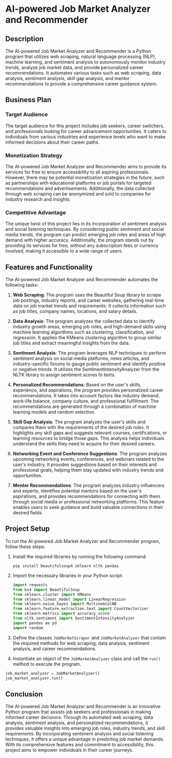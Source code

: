 # AI-powered Job Market Analyzer and Recommender

## Description

The AI-powered Job Market Analyzer and Recommender is a Python program that utilizes web scraping, natural language processing (NLP), machine learning, and sentiment analysis to autonomously monitor industry trends, analyze job market data, and provide personalized career recommendations. It automates various tasks such as web scraping, data analysis, sentiment analysis, skill gap analysis, and mentor recommendations to provide a comprehensive career guidance system.

## Business Plan

### Target Audience

The target audience for this project includes job seekers, career switchers, and professionals looking for career advancement opportunities. It caters to individuals from various industries and experience levels who want to make informed decisions about their career paths.

### Monetization Strategy

The AI-powered Job Market Analyzer and Recommender aims to provide its services for free to ensure accessibility to all aspiring professionals. However, there may be potential monetization strategies in the future, such as partnerships with educational platforms or job portals for targeted recommendations and advertisements. Additionally, the data collected through web scraping can be anonymized and sold to companies for industry research and insights.

### Competitive Advantage

The unique twist of this project lies in its incorporation of sentiment analysis and social listening techniques. By considering public sentiment and social media trends, the program can predict emerging job roles and areas of high demand with higher accuracy. Additionally, the program stands out by providing its services for free, without any subscription fees or currency involved, making it accessible to a wide range of users.

## Features and Functionality

The AI-powered Job Market Analyzer and Recommender automates the following tasks:

1. **Web Scraping**: The program uses the Beautiful Soup library to scrape job postings, industry reports, and career websites, gathering real-time data on job market trends and requirements. It collects information such as job titles, company names, locations, and salary details.

2. **Data Analysis**: The program analyzes the collected data to identify industry growth areas, emerging job roles, and high-demand skills using machine learning algorithms such as clustering, classification, and regression. It applies the KMeans clustering algorithm to group similar job titles and extract meaningful insights from the data.

3. **Sentiment Analysis**: The program leverages NLP techniques to perform sentiment analysis on social media platforms, news articles, and industry-specific forums to gauge public sentiment and identify positive or negative trends. It utilizes the SentimentIntensityAnalyzer from the NLTK library to assign sentiment scores to texts.

4. **Personalized Recommendations**: Based on the user's skills, experience, and aspirations, the program provides personalized career recommendations. It takes into account factors like industry demand, work-life balance, company culture, and professional fulfillment. The recommendations are generated through a combination of machine learning models and random selection.

5. **Skill Gap Analysis**: The program analyzes the user's skills and compares them with the requirements of the desired job roles. It highlights any skill gaps and suggests relevant courses, certifications, or learning resources to bridge those gaps. This analysis helps individuals understand the skills they need to acquire for their desired careers.

6. **Networking Event and Conference Suggestions**: The program analyzes upcoming networking events, conferences, and webinars related to the user's industry. It provides suggestions based on their interests and professional goals, helping them stay updated with industry trends and opportunities.

7. **Mentor Recommendations**: The program analyzes industry influencers and experts, identifies potential mentors based on the user's aspirations, and provides recommendations for connecting with them through social media or professional networking platforms. This feature enables users to seek guidance and build valuable connections in their desired fields.

## Project Setup

To run the AI-powered Job Market Analyzer and Recommender program, follow these steps:

1. Install the required libraries by running the following command:
   ```
   pip install beautifulsoup4 sklearn nltk pandas
   ```

2. Import the necessary libraries in your Python script:
   ```python
   import requests
   from bs4 import BeautifulSoup
   from sklearn.cluster import KMeans
   from sklearn.linear_model import LinearRegression
   from sklearn.naive_bayes import MultinomialNB
   from sklearn.feature_extraction.text import CountVectorizer
   from sklearn.metrics import accuracy_score
   from nltk.sentiment import SentimentIntensityAnalyzer
   import pandas as pd
   import random
   ```

3. Define the classes `JobMarketScraper` and `JobMarketAnalyzer` that contain the required methods for web scraping, data analysis, sentiment analysis, and career recommendations.

4. Instantiate an object of the `JobMarketAnalyzer` class and call the `run()` method to execute the program.

```python
job_market_analyzer = JobMarketAnalyzer()
job_market_analyzer.run()
```

## Conclusion

The AI-powered Job Market Analyzer and Recommender is an innovative Python program that assists job seekers and professionals in making informed career decisions. Through its automated web scraping, data analysis, sentiment analysis, and personalized recommendations, it provides valuable insights into emerging job roles, industry trends, and skill requirements. By incorporating sentiment analysis and social listening techniques, it offers a unique advantage in predicting job market demands. With its comprehensive features and commitment to accessibility, this project aims to empower individuals in their career journeys.
